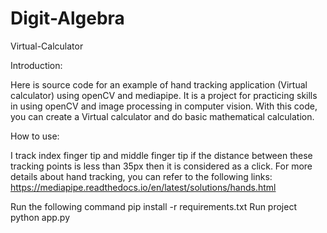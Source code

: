 # Digit-Algebra
Virtual-Calculator

Introduction:

Here is source code for an example of hand tracking application (Virtual calculator) using openCV and mediapipe. It is a project for practicing skills in using openCV and image processing in computer vision. With this code, you can create a Virtual calculator and do basic mathematical calculation.

How to use:

I track index finger tip and middle finger tip if the distance between these tracking points is less than 35px then it is considered as a click. For more details about hand tracking, you can refer to the following links: https://mediapipe.readthedocs.io/en/latest/solutions/hands.html

Run the following command
pip install -r requirements.txt
Run project
python app.py
